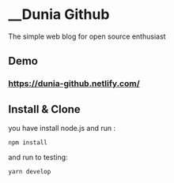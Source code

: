 # __Dunia Github
The simple web blog for open source enthusiast

## Demo

### https://dunia-github.netlify.com/

## Install & Clone

you have install node.js and run :
```
npm install
```
and run to testing:
```
yarn develop
```